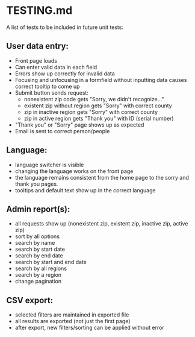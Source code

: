 # TESTING.md

A list of tests to be included in future unit tests:

## User data entry:

- Front page loads
- Can enter valid data in each field
- Errors show up correctly for invalid data
- Focusing and unfocusing in a formfield without inputting data causes
  correct tooltip to come up 
- Submit button sends request:
  - nonexistent zip code gets "Sorry, we didn't recognize..."
  - existent zip without region gets "Sorry" with correct county
  - zip in inactive region gets "Sorry" with correct county
  - zip in active region gets "Thank you" with ID (serial number)
- "Thank you" or "Sorry" page shows up as expected
- Email is sent to correct person/people

## Language:

- language switcher is visible
- changing the language works on the front page
- the language remains consistent from the home page to the sorry and
  thank you pages.
- tooltips and default text show up in the correct language

## Admin report(s):

- all requests show up (nonexistent zip, existent zip, inactive zip,
  active zip)
- sort by all options
- search by name
- search by start date
- search by end date
- search by start and end date
- search by all regions
- search by a region
- change pagination

## CSV export:

- selected filters are maintained in exported file
- all results are exported (not just the first page)
- after export, new filters/sorting can be applied without error